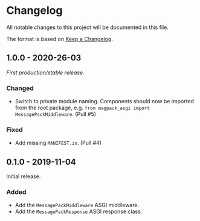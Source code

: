 # Changelog

All notable changes to this project will be documented in this file.

The format is based on [Keep a Changelog](https://keepachangelog.com/en/1.0.0/).

## 1.0.0 - 2020-26-03

_First production/stable release._

### Changed

- Switch to private module naming. Components should now be imported from the root package, e.g. `from msgpack_asgi import MessagePackMiddleware`. (Pull #5)

### Fixed

- Add missing `MANIFEST.in`. (Pull #4)

## 0.1.0 - 2019-11-04

Initial release.

### Added

- Add the `MessagePackMiddleware` ASGI middleware.
- Add the `MessagePackResponse` ASGI response class.
